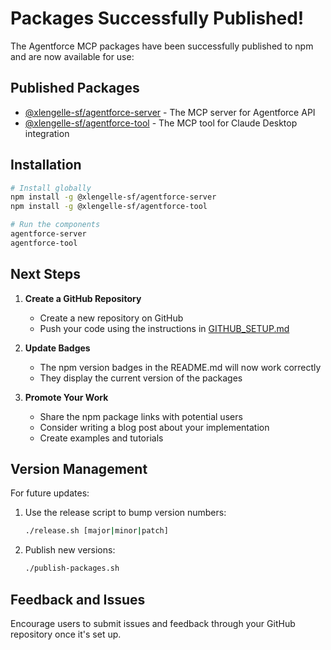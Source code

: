 # Packages Successfully Published!

The Agentforce MCP packages have been successfully published to npm and are now available for use:

## Published Packages

- [@xlengelle-sf/agentforce-server](https://www.npmjs.com/package/@xlengelle-sf/agentforce-server) - The MCP server for Agentforce API
- [@xlengelle-sf/agentforce-tool](https://www.npmjs.com/package/@xlengelle-sf/agentforce-tool) - The MCP tool for Claude Desktop integration

## Installation

```bash
# Install globally
npm install -g @xlengelle-sf/agentforce-server
npm install -g @xlengelle-sf/agentforce-tool

# Run the components
agentforce-server
agentforce-tool
```

## Next Steps

1. **Create a GitHub Repository**
   - Create a new repository on GitHub
   - Push your code using the instructions in [GITHUB_SETUP.md](GITHUB_SETUP.md)

2. **Update Badges**
   - The npm version badges in the README.md will now work correctly
   - They display the current version of the packages

3. **Promote Your Work**
   - Share the npm package links with potential users
   - Consider writing a blog post about your implementation
   - Create examples and tutorials

## Version Management

For future updates:

1. Use the release script to bump version numbers:
   ```bash
   ./release.sh [major|minor|patch]
   ```

2. Publish new versions:
   ```bash
   ./publish-packages.sh
   ```

## Feedback and Issues

Encourage users to submit issues and feedback through your GitHub repository once it's set up.
